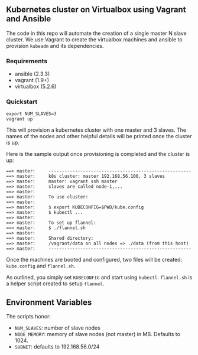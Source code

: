 ## Kubernetes cluster on Virtualbox using Vagrant and Ansible ##

The code in this repo will automate the creation of a single master
N slave cluster. We use Vagrant to create the virtualbox machines and
ansible to provision `kubeadm` and its dependencies.

### Requirements ###

 * ansible (2.3.3)
 * vagrant (1.9+)
 * virtualbox (5.2.6)

### Quickstart ###


```
export NUM_SLAVES=3
vagrant up
```

This will provision a kubernetes cluster with one master and 3 slaves.
The names of the nodes and other helpful details will be printed once the
cluster is up.

Here is the sample output once provisioning is completed and the cluster is up:
```
==> master:     ------------------------------------------------------
==> master:     k8s cluster: master 192.168.56.100, 3 slaves
==> master:     master: vagrant ssh master
==> master:     slaves are called node-1,...
==> master:     
==> master:     To use cluster:
==> master:     
==> master:     $ export KUBECONFIG=$PWD/kube.config
==> master:     $ kubectl ...
==> master:     
==> master:     To set up flannel:
==> master:     $ ./flannel.sh
==> master:     
==> master:     Shared directory:
==> master:     /vagrant/data on all nodes => ./data (from this host)
==> master:     ------------------------------------------------------
```

Once the machines are booted and configured, two files will be created:
`kube.config` and `flannel.sh`.

As outlined, you simply set `KUBECONFIG` and start using `kubectl`.
`flannel.sh` is a helper script created to setup `flannel`.

## Environment Variables
The scripts honor:

  * `NUM_SLAVES`: number of slave nodes
  * `NODE_MEMORY`: memory of slave nodes (not master) in MB. Defaults to 1024.
  * `SUBNET`: defaults to 192.168.56.0/24
